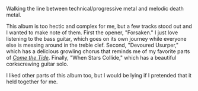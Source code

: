 Walking the line between technical/progressive metal and melodic death metal.

This album is too hectic and complex for me, but a few tracks stood out and I wanted
to make note of them. First the opener, "Forsaken." I just love listening to the bass
guitar, which goes on its own journey while everyone else is messing around in the
treble clef. Second, "Devoured Usurper," which has a delicious growling
chorus that reminds me of my favorite parts of
[*Come the Tide*](https://paulcarroll.site/music/music/93). Finally, "When Stars
Collide," which has a beautiful corkscrewing guitar solo.

I liked other parts of this album too, but I would be lying if I pretended that it held
together for me.
